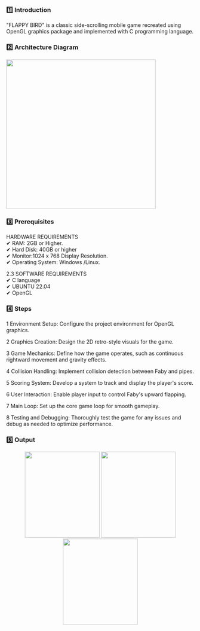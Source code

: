 ### :one: Introduction
"FLAPPY BIRD" is a classic side-scrolling mobile game recreated using OpenGL graphics package and implemented with C programming language.

### :two: Architecture Diagram
  <img src="https://github.com/Ranith27/Computer-Graphics-Project/assets/115481333/f5ffc609-4e5c-459a-9e29-e2a75154e11d" width=400>

### :three: Prerequisites
HARDWARE REQUIREMENTS <br>
✔ RAM: 2GB or Higher. <br>
✔ Hard Disk: 40GB or higher <br>
✔ Monitor:1024 x 768 Display Resolution. <br>
✔ Operating System: Windows /Linux. <br>

2.3 SOFTWARE REQUIREMENTS <br>
✔ C language <br>
✔ UBUNTU 22.04 <br>
✔ OpenGL <br>

### :four: Steps 
1 Environment Setup: Configure the project environment for OpenGL graphics.

2 Graphics Creation: Design the 2D retro-style visuals for the game.

3 Game Mechanics: Define how the game operates, such as continuous rightward movement and gravity effects.

4 Collision Handling: Implement collision detection between Faby and pipes.

5 Scoring System: Develop a system to track and display the player's score.

6 User Interaction: Enable player input to control Faby's upward flapping.

7 Main Loop: Set up the core game loop for smooth gameplay.

8 Testing and Debugging: Thoroughly test the game for any issues and debug as needed to optimize performance.

### :five: Output
<p align=center>
  <img src="https://github.com/Ranith27/Computer-Graphics-Project/assets/115481333/bbd8d24c-0a17-4636-b021-e9f7e858292a" width=200 height=230>
  <img src="https://github.com/Ranith27/Computer-Graphics-Project/assets/115481333/1e68f963-9215-4951-a7b4-bab8f8fd5dad" width=200 height=230>
  <img src="https://github.com/Ranith27/Computer-Graphics-Project/assets/115481333/341b5d0e-5787-4cc6-9efc-a5281888dfd9" width=200 height=230>
<p>
